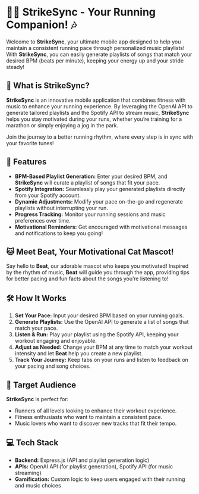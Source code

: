 # 🏃‍♂️ StrikeSync - Your Running Companion! 🎶

Welcome to **StrikeSync**, your ultimate mobile app designed to help you maintain a consistent running pace through personalized music playlists! With **StrikeSync**, you can easily generate playlists of songs that match your desired BPM (beats per minute), keeping your energy up and your stride steady!

## 📖 What is StrikeSync?
**StrikeSync** is an innovative mobile application that combines fitness with music to enhance your running experience. By leveraging the OpenAI API to generate tailored playlists and the Spotify API to stream music, **StrikeSync** helps you stay motivated during your runs, whether you’re training for a marathon or simply enjoying a jog in the park.

Join the journey to a better running rhythm, where every step is in sync with your favorite tunes!

## 🚀 Features
- **BPM-Based Playlist Generation:** Enter your desired BPM, and **StrikeSync** will curate a playlist of songs that fit your pace.
- **Spotify Integration:** Seamlessly play your generated playlists directly from your Spotify account.
- **Dynamic Adjustments:** Modify your pace on-the-go and regenerate playlists without interrupting your run.
- **Progress Tracking:** Monitor your running sessions and music preferences over time.
- **Motivational Reminders:** Get encouraged with motivational messages and notifications to keep you going!

## 🐱 Meet Beat, Your Motivational Cat Mascot!
Say hello to **Beat**, our adorable mascot who keeps you motivated! Inspired by the rhythm of music, **Beat** will guide you through the app, providing tips for better pacing and fun facts about the songs you’re listening to!

## 🛠️ How It Works
1. **Set Your Pace:** Input your desired BPM based on your running goals.
2. **Generate Playlists:** Use the OpenAI API to generate a list of songs that match your pace.
3. **Listen & Run:** Play your playlist using the Spotify API, keeping your workout engaging and enjoyable.
4. **Adjust as Needed:** Change your BPM at any time to match your workout intensity and let **Beat** help you create a new playlist.
5. **Track Your Journey:** Keep tabs on your runs and listen to feedback on your pacing and song choices.

## 🎯 Target Audience
**StrikeSync** is perfect for:
- Runners of all levels looking to enhance their workout experience.
- Fitness enthusiasts who want to maintain a consistent pace.
- Music lovers who want to discover new tracks that fit their tempo.

## 💻 Tech Stack
- **Backend:** Express.js (API and playlist generation logic)
- **APIs:** OpenAI API (for playlist generation), Spotify API (for music streaming)
- **Gamification:** Custom logic to keep users engaged with their running and music choices